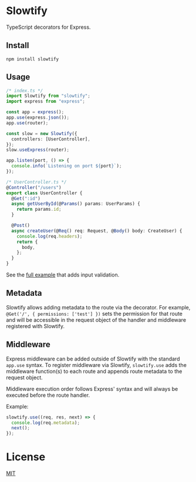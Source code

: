 # Slowtify

TypeScript decorators for Express.

## Install

`npm install slowtify`

## Usage

```typescript
/* index.ts */
import Slowtify from "slowtify";
import express from "express";

const app = express();
app.use(express.json());
app.use(router);

const slow = new Slowtify({
  controllers: [UserController],
});
slow.useExpress(router);

app.listen(port, () => {
  console.info(`Listening on port ${port}`);
});
```

```typescript
/* UserController.ts */
@Controller("/users")
export class UserController {
  @Get(":id")
  async getUserById(@Params() params: UserParams) {
    return params.id;
  }

  @Post()
  async createUser(@Req() req: Request, @Body() body: CreateUser) {
    console.log(req.headers);
    return {
      body,
    };
  }
}
```

See the [full example](./examples/validation) that adds input validation.

## Metadata

Slowtify allows adding metadata to the route via the decorator. For example, `@Get('/', { permissions: ['test'] })` sets the permission for that route and will be accessible in the request object of the handler and middleware registered with Slowtify.

## Middleware

Express middleware can be added outside of Slowtify with the standard `app.use` syntax. To register middleware via Slowtify, `slowtify.use` adds the middleware function(s) to each route and appends route metadata to the request object.

Middleware execution order follows Express' syntax and will always be executed before the route handler.

Example:

```ts
slowtify.use((req, res, next) => {
  console.log(req.metadata);
  next();
});
```

# License

[MIT](./LICENSE)
